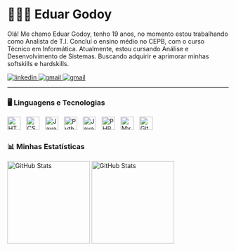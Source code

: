 # 👨🏻‍💻 Eduar Godoy

Olá! Me chamo Eduar Godoy, tenho 19 anos, no momento estou trabalhando como Analista de T.I. Concluí o ensino médio no CEPB, com o curso Técnico em Informática. Atualmente, estou cursando Análise e Desenvolvimento de Sistemas. Buscando adquirir e aprimorar minhas softskills e hardskills.

<p align="left">
    <a href="https://www.linkedin.com/in/eduargodoy/">
        <img 
            alt="linkedin" 
            title="LinkedIn" 
            src="https://img.shields.io/badge/LinkedIn-0077B5?style=for-the-badge&logo=linkedin&logoColor=white"    
        />
    </a>
    <a href="eduargodoy22@gmail.com">
        <img 
            alt="gmail" 
            title="Email de contato" 
            src="https://img.shields.io/badge/Gmail-D14836?style=for-the-badge&logo=gmail&logoColor=white"    
        />
    </a>
    <a href="https://www.instagram.com/eduargodoy_">
        <img 
            alt="gmail" 
            title="Instagram" 
            src="https://img.shields.io/badge/Instagram-E4405F?style=for-the-badge&logo=instagram&logoColor=white"    
        />
    </a>
</p>

---

### 🖥️ Linguagens e Tecnologias

<img 
    align="left" 
    alt="HTML"
    title="HTML" 
    width="30px" 
    style="padding-right: 10px;" 
    src="https://cdn.jsdelivr.net/gh/devicons/devicon@latest/icons/html5/html5-original.svg" 
/>
<img 
    align="left" 
    alt="CSS"
    title="CSS" 
    width="30px" 
    style="padding-right: 10px;" 
    src="https://cdn.jsdelivr.net/gh/devicons/devicon@latest/icons/css3/css3-original.svg" 
/>
<img 
    align="left" 
    alt="JavaScript"
    title="JavaScript" 
    width="30px" 
    style="padding-right: 10px;" 
    src="https://cdn.jsdelivr.net/gh/devicons/devicon@latest/icons/javascript/javascript-original.svg" 
/>
<img 
    align="left" 
    alt="Python"
    title="Python" 
    width="30px" 
    style="padding-right: 10px;" 
    src="https://cdn.jsdelivr.net/gh/devicons/devicon@latest/icons/python/python-original.svg" 
/>
<img 
    align="left" 
    alt="Java"
    title="Java" 
    width="30px" 
    style="padding-right: 10px;" 
    src="https://cdn.jsdelivr.net/gh/devicons/devicon@latest/icons/java/java-original.svg" 
/>
<img 
    align="left" 
    alt="PHP"
    title="PHP" 
    width="30px" 
    style="padding-right: 10px;" 
    src="https://cdn.jsdelivr.net/gh/devicons/devicon@latest/icons/php/php-original.svg" 
/>
<img 
    align="left" 
    alt="MySQL"
    title="MySQL" 
    width="30px" 
    style="padding-right: 10px;" 
    src="https://cdn.jsdelivr.net/gh/devicons/devicon@latest/icons/mysql/mysql-plain-wordmark.svg" 
/>
<img 
    align="left" 
    alt="Git"
    title="Git" 
    width="30px" 
    style="padding-right: 10px;" 
    src="https://cdn.jsdelivr.net/gh/devicons/devicon@latest/icons/git/git-original.svg" 
/>

<br/>
<br/>

### 📊 Minhas Estatísticas


<div>
  <img 
    alt="GitHub Stats" 
    height="188em" 
    src="https://github-readme-stats.vercel.app/api?username=eduargodoy0&show_icons=true&theme=dark&include_all_commits=true&locale=pt-br" 
  />
 <img 
    alt="GitHub Stats" 
    height="188em"
    src="https://github-readme-stats.vercel.app/api/top-langs/?username=eduargodoy0&layout=compact&theme=dark&locale=pt-br&langs_count=7"
 />
</div>





